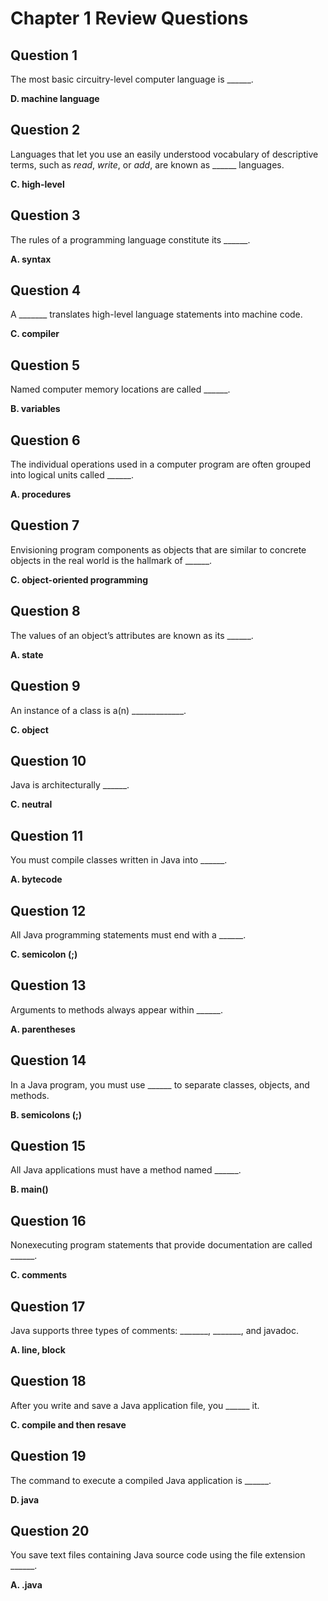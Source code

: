 # Chapter 1 Review Questions
## Question 1
The most basic circuitry-level computer language is ______.

**D. machine language**
## Question 2
Languages that let you use an easily understood vocabulary of descriptive terms, such
as *read*, *write*, or *add*, are known as ______ languages.

**C. high-level**
## Question 3
The rules of a programming language constitute its ______.

**A. syntax**
## Question 4
A _______ translates high-level language statements into machine code.

**C. compiler**
## Question 5
Named computer memory locations are called ______.

**B. variables**
## Question 6
The individual operations used in a computer program are often grouped into logical
units called ______.

**A. procedures**
## Question 7
Envisioning program components as objects that are similar to concrete objects in
the real world is the hallmark of ______.

**C. object-oriented programming**
## Question 8
The values of an object’s attributes are known as its ______.

**A. state**
## Question 9
An instance of a class is a(n) _____________.

**C. object**
## Question 10
 Java is architecturally ______.

 **C. neutral**
## Question 11
You must compile classes written in Java into ______.

**A. bytecode**
## Question 12
All Java programming statements must end with a ______.

**C. semicolon (;)**
## Question 13
 Arguments to methods always appear within ______.

 **A. parentheses**
## Question 14
In a Java program, you must use ______ to separate classes, objects,
and methods.

**B. semicolons (;)**
## Question 15
All Java applications must have a method named ______.

**B. main()**
## Question 16
Nonexecuting program statements that provide documentation are
called ______.

**C. comments**
## Question 17
Java supports three types of comments: _______, _______, and
javadoc.

**A. line, block**
## Question 18
After you write and save a Java application file, you ______ it.

**C. compile and then resave**
## Question 19
The command to execute a compiled Java application is ______.

**D. java**
## Question 20
You save text files containing Java source code using the file
extension ______.

**A. .java**
